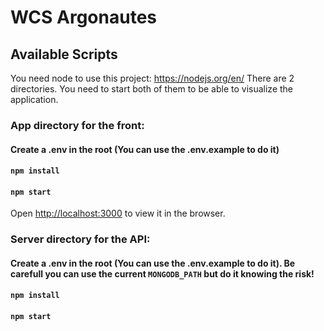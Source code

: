 # WCS Argonautes

## Available Scripts

You need node to use this project: https://nodejs.org/en/
There are 2 directories. You need to start both of them to be able to visualize the application.

### App directory for the front:

#### Create a .env in the root (You can use the .env.example to do it)

#### `npm install`

#### `npm start`

Open [http://localhost:3000](http://localhost:3000) to view it in the browser.

### Server directory for the API:

#### Create a .env in the root (You can use the .env.example to do it). Be carefull you can use the current `MONGODB_PATH` but do it knowing the risk!

#### `npm install`

#### `npm start`
